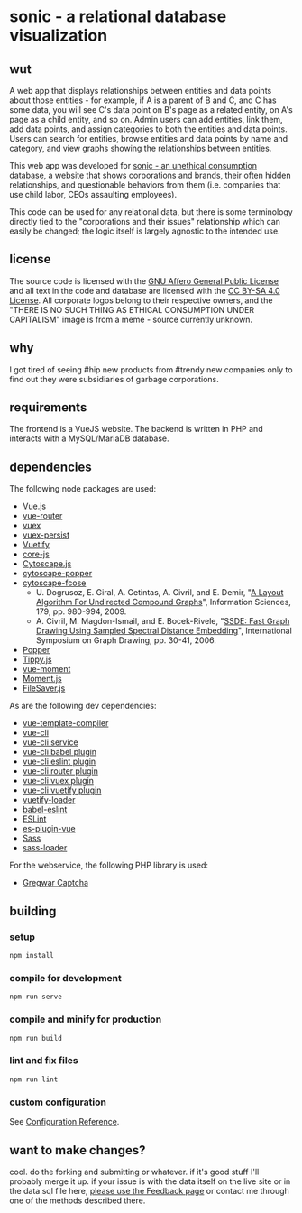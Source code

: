 # sonic - a relational database visualization

## wut
A web app that displays relationships between entities and data points about those entities - for example, if A is a parent of B and C, and C has some data, you will see C's 
data point on B's page as a related entity, on A's page as a child entity, and so on. Admin users can add entities, link them, add data points, and assign categories to both the 
entities and data points. Users can search for entities, browse entities and data points by name and category, and view graphs showing the relationships between entities.

This web app was developed for [sonic - an unethical consumption database](https://www.hauntedbees.com/sonic.html), a website that shows corporations and brands, their often 
hidden relationships, and questionable behaviors from them (i.e. companies that use child labor, CEOs assaulting employees).

This code can be used for any relational data, but there is some terminology directly tied to the "corporations and their issues" relationship which can easily be changed; the 
logic itself is largely agnostic to the intended use.

## license
The source code is licensed with the [GNU Affero General Public License](https://www.gnu.org/licenses/agpl-3.0.en.html) and all text in the code and database are licensed
with the [CC BY-SA 4.0 License](https://creativecommons.org/licenses/by-sa/4.0/legalcode). All corporate logos belong to their respective owners, and the "THERE IS NO SUCH THING
AS ETHICAL CONSUMPTION UNDER CAPITALISM" image is from a meme - source currently unknown.

## why
I got tired of seeing #hip new products from #trendy new companies only to find out they were subsidiaries of garbage corporations.

## requirements
The frontend is a VueJS website. The backend is written in PHP and interacts with a MySQL/MariaDB database.

## dependencies
The following node packages are used:
 * [Vue.js](https://vuejs.org/)
 * [vue-router](https://github.com/vuejs/vue-router)
 * [vuex](https://github.com/vuejs/vuex)
 * [vuex-persist](https://github.com/championswimmer/vuex-persist)
 * [Vuetify](https://vuetifyjs.com/en/)
 * [core-js](https://github.com/zloirock/core-js)
 * [Cytoscape.js](https://js.cytoscape.org/)
 * [cytoscape-popper](https://github.com/cytoscape/cytoscape.js-popper)
 * [cytoscape-fcose](https://github.com/iVis-at-Bilkent/cytoscape.js-fcose)
   * U. Dogrusoz, E. Giral, A. Cetintas, A. Civril, and E. Demir, "[A Layout Algorithm For Undirected Compound Graphs](http://www.sciencedirect.com/science/article/pii/S0020025508004799)", Information Sciences, 179, pp. 980-994, 2009.
   * A. Civril, M. Magdon-Ismail, and E. Bocek-Rivele, "[SSDE: Fast Graph Drawing Using Sampled Spectral Distance Embedding](https://link.springer.com/chapter/10.1007/978-3-540-70904-6_5)", International Symposium on Graph Drawing, pp. 30-41, 2006.
 * [Popper](https://popper.js.org/)
 * [Tippy.js](https://atomiks.github.io/tippyjs/)
 * [vue-moment](https://github.com/brockpetrie/vue-moment)
 * [Moment.js](https://momentjs.com/)
 * [FileSaver.js](https://github.com/eligrey/FileSaver.js)

As are the following dev dependencies:
 * [vue-template-compiler](https://www.npmjs.com/package/vue-template-compiler)
 * [vue-cli](https://cli.vuejs.org/)
 * [vue-cli service](https://cli.vuejs.org/guide/cli-service.html)
 * [vue-cli babel plugin](https://cli.vuejs.org/core-plugins/babel.html)
 * [vue-cli eslint plugin](https://cli.vuejs.org/core-plugins/eslint.html)
 * [vue-cli router plugin](https://www.npmjs.com/package/@vue/cli-plugin-router)
 * [vue-cli vuex plugin](https://www.npmjs.com/package/@vue/cli-plugin-vuex)
 * [vue-cli vuetify plugin](https://github.com/vuetifyjs/vue-cli-plugins/tree/master/packages/vue-cli-plugin-vuetify)
 * [vuetify-loader](https://github.com/vuetifyjs/vuetify-loader)
 * [babel-eslint](https://github.com/babel/babel-eslint)
 * [ESLint](https://eslint.org/)
 * [es-plugin-vue](https://github.com/vuejs/eslint-plugin-vue)
 * [Sass](https://sass-lang.com/)
 * [sass-loader](https://webpack.js.org/loaders/sass-loader/)

For the webservice, the following PHP library is used:
 * [Gregwar Captcha](https://github.com/Gregwar/Captcha)

## building
### setup
```
npm install
```
### compile for development
```
npm run serve
```
### compile and minify for production
```
npm run build
```
### lint and fix files
```
npm run lint
```
### custom configuration
See [Configuration Reference](https://cli.vuejs.org/config/).

## want to make changes?
cool. do the forking and submitting or whatever. if it's good stuff I'll probably merge it up. if your issue is with the data itself on the live site or in the data.sql file here, [please use the Feedback page](https://www.hauntedbees.com/sonic.html#/info/feedback) or contact me through one of the methods described there.